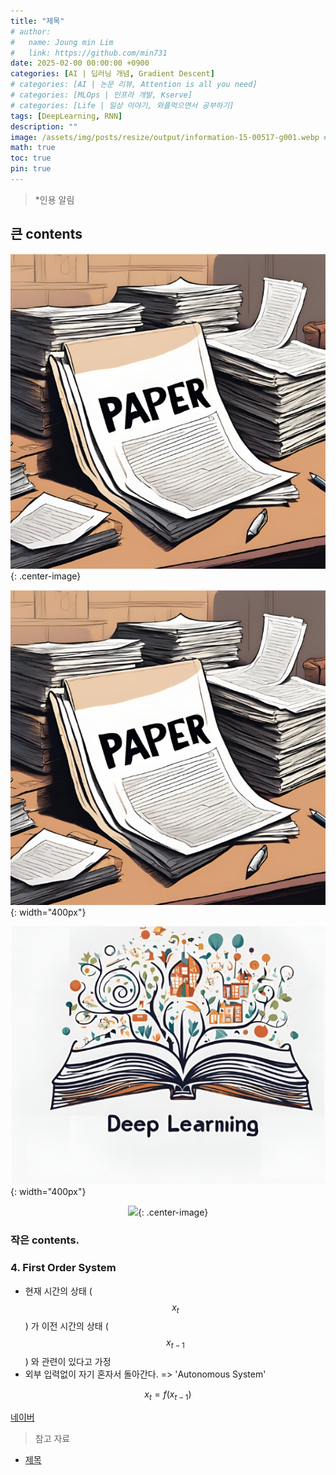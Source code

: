 ```yaml
---
title: "제목"
# author:
#   name: Joung min Lim
#   link: https://github.com/min731
date: 2025-02-00 00:00:00 +0900
categories: [AI | 딥러닝 개념, Gradient Descent]
# categories: [AI | 논문 리뷰, Attention is all you need]
# categories: [MLOps | 인프라 개발, Kserve]
# categories: [Life | 일상 이야기, 와플먹으면서 공부하기]
tags: [DeepLearning, RNN]
description: ""
image: /assets/img/posts/resize/output/information-15-00517-g001.webp # 대표 이미지  가로 세로 비율 약 1.91:1 (예: 1200×628px)
math: true
toc: true
pin: true
---
```

>  *인용 알림
## 큰 contents
![이미지 설명](/assets/img/posts/Paper.png){: .center-image}

![image-description](/assets/img/posts/Paper.png){: width="400px"}

![image-description](/assets/img/posts/DeepLearning.png){: width="400px"}

<p align="center">
  <img src="https://velog.velcdn.com/images/min0731/post/c943baea-dfc4-41fb-a473-d017e825192b/image.png">{: .center-image}
</p>

### 작은 contents.

### 4. First Order System
- 현재 시간의 상태 ($$x_{t}$$) 가 이전 시간의 상태 ($$x_{t-1}$$) 와 관련이 있다고 가정
- 외부 입력없이 자기 혼자서 돌아간다. => 'Autonomous System'

$$
x_{t} = f(x_{t-1})
$$

[네이버](https://www.naver.com)

> 참고 자료
  
- [제목](링크)